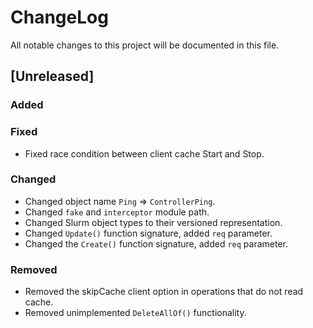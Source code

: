 # ChangeLog

All notable changes to this project will be documented in this file.

## \[Unreleased\]

### Added

### Fixed

- Fixed race condition between client cache Start and Stop.

### Changed

- Changed object name `Ping` => `ControllerPing`.
- Changed `fake` and `interceptor` module path.
- Changed Slurm object types to their versioned representation.
- Changed `Update()` function signature, added `req` parameter.
- Changed the `Create()` function signature, added `req` parameter.

### Removed

- Removed the skipCache client option in operations that do not read cache.
- Removed unimplemented `DeleteAllOf()` functionality.
